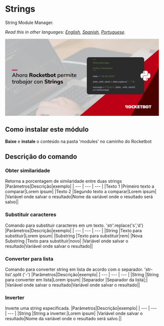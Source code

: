 # Strings
  
String Module Manager.  

*Read this in other languages: [English](Manual_Strings.md), [Spanish](Manual_Strings.es.md), [Portuguese](Manual_Strings.pr.md).*
  
![banner](imgs/Banner_Strings.png)
## Como instalar este módulo
  
__Baixe__ e __instale__ o conteúdo na pasta 'modules' no caminho do Rocketbot  



## Descrição do comando

### Obter similaridade
  
Retorna a porcentagem de similaridade entre duas strings
|Parâmetros|Descrição|exemplo|
| --- | --- | --- |
|Texto 1 |Primeiro texto a comparar|Lorem ipsum|
|Texto 2 |Segundo texto a comparar|Lorem ipsum|
|Variável onde salvar o resultado|Nome da variável onde o resultado será salvo||

### Substituir caracteres
  
Comando para substituir caracteres em um texto. 'str'.replace('s','d')
|Parâmetros|Descrição|exemplo|
| --- | --- | --- |
|String |Texto para substituir|Lorem ipsum|
|Substring |Texto para substituir|rem|
|Nova Substring |Texto para substituir|novo|
|Variável onde salvar o resultado|Variável onde salvar o resultado||

### Converter para lista
  
Comando para converter string em lista de acordo com o separador. 'str-list'.split ('-')
|Parâmetros|Descrição|exemplo|
| --- | --- | --- |
|String |String para converter em lista|Lorem ipsum|
|Separador |Separador da lista|;|
|Variável onde salvar o resultado|Variável onde salvar o resultado||

### Inverter
  
Inverte uma string especificada.
|Parâmetros|Descrição|exemplo|
| --- | --- | --- |
|String |String a inverter.|Lorem ipsum|
|Variável onde salvar o resultado|Nome da variável onde o resultado será salvo.||
